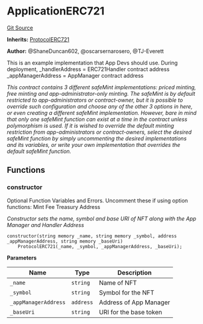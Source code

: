 # ApplicationERC721
[Git Source](https://github.com/thrackle-io/rules-protocol/blob/32fc908f43bfbb804e52e049074d30ce661a637a/src/example/ApplicationERC721.sol)

**Inherits:**
[ProtocolERC721](/src/token/ProtocolERC721.sol/contract.ProtocolERC721.md)

**Author:**
@ShaneDuncan602, @oscarsernarosero, @TJ-Everett

This is an example implementation that App Devs should use.
During deployment, _handlerAddress = ERC721Handler contract address
_appManagerAddress = AppManager contract address

*This contract contains 3 different safeMint implementations: priced minting, free minting and app-administrator-only minting. The safeMint is by default
restricted to app-administrators or contract-owner, but it is possible to override such configuration and choose any of the other 3 options in here, or even
creating a different safeMint implementation. However, bare in mind that only one safeMint function can exist at a time in the contract unless polymorphism is
used. If it is wished to override the default minting restriction from app-administrators or contract-owners, select the desired safeMint function by simply
uncommenting the desired implementations and its variables, or write your own implementation that overrides the default safeMint function.*


## Functions
### constructor

Optional Function Variables and Errors. Uncomment these if using option functions:
Mint Fee
Treasury Address

*Constructor sets the name, symbol and base URI of NFT along with the App Manager and Handler Address*


```solidity
constructor(string memory _name, string memory _symbol, address _appManagerAddress, string memory _baseUri)
    ProtocolERC721(_name, _symbol, _appManagerAddress, _baseUri);
```
**Parameters**

|Name|Type|Description|
|----|----|-----------|
|`_name`|`string`|Name of NFT|
|`_symbol`|`string`|Symbol for the NFT|
|`_appManagerAddress`|`address`|Address of App Manager|
|`_baseUri`|`string`|URI for the base token|


